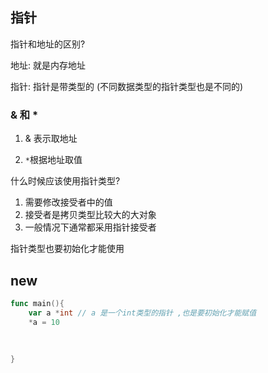 ## 指针



指针和地址的区别?

地址: 就是内存地址

指针: 指针是带类型的 (不同数据类型的指针类型也是不同的)



### & 和 *

1. & 表示取地址

2. `*`根据地址取值   





什么时候应该使用指针类型?

1. 需要修改接受者中的值
2. 接受者是拷贝类型比较大的大对象
3. 一般情况下通常都采用指针接受者





指针类型也要初始化才能使用



## new





``` go
func main(){
    var a *int // a 是一个int类型的指针 ,也是要初始化才能赋值
    *a = 10 
    
    
    
}
```

